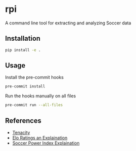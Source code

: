 # rpi

A command line tool for extracting and analyzing Soccer data

## Installation

```bash
pip install -e .
```


## Usage

Install the pre-commit hooks

```bash
pre-commit install
```

Run the hooks manually on all files

```bash
pre-commit run --all-files
```


## References

- [Tenacity](https://tenacity.readthedocs.io/en/latest/)
- [Elo Ratings an Explaination](https://medium.com/@atilarrabal/elo-ratings-explaining-their-application-and-power-through-league-simulation-1bf640475d2)
- [Soccer Power Index Explaination](https://www.espn.com/soccer/story/_/id/37367780/soccer-power-index-explained)
